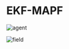 # EKF-MAPF

![agent](https://github.com/beixuan-zys/EKF-MAPF/assets/54428021/efa2f3b6-abab-41f0-8867-43709e606a47)

![field](https://github.com/beixuan-zys/EKF-MAPF/assets/54428021/fb6c7a67-68e2-43d4-ba51-d24c702525d0)

